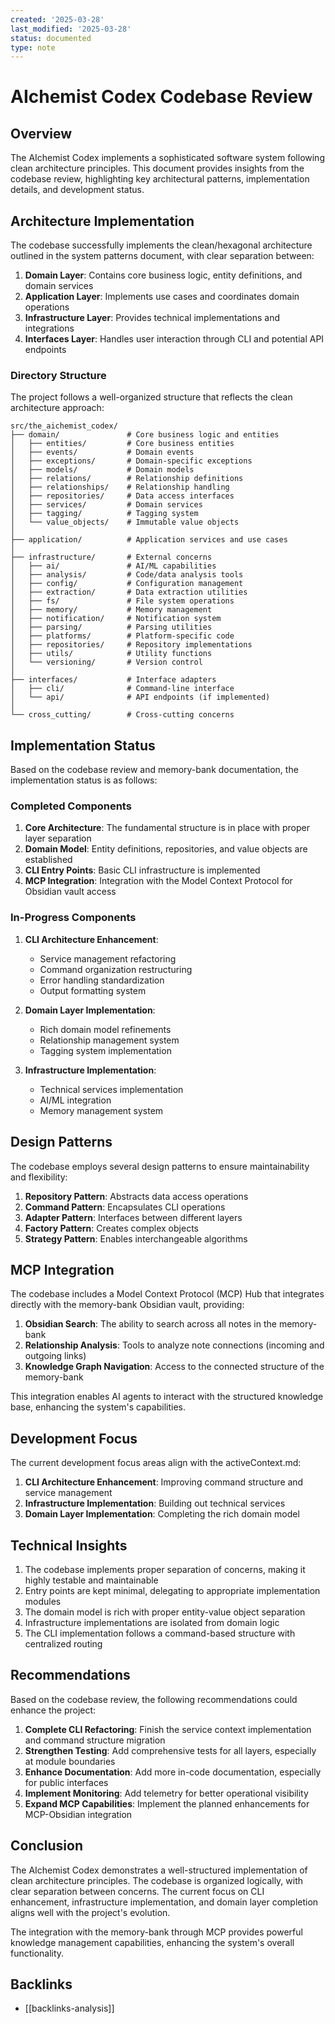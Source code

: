 ```yaml
---
created: '2025-03-28'
last_modified: '2025-03-28'
status: documented
type: note
---
```


# AIchemist Codex Codebase Review

## Overview

The AIchemist Codex implements a sophisticated software system following clean architecture principles. This document provides insights from the codebase review, highlighting key architectural patterns, implementation details, and development status.

## Architecture Implementation

The codebase successfully implements the clean/hexagonal architecture outlined in the system patterns document, with clear separation between:

1. **Domain Layer**: Contains core business logic, entity definitions, and domain services
2. **Application Layer**: Implements use cases and coordinates domain operations
3. **Infrastructure Layer**: Provides technical implementations and integrations
4. **Interfaces Layer**: Handles user interaction through CLI and potential API endpoints

### Directory Structure

The project follows a well-organized structure that reflects the clean architecture approach:

```
src/the_aichemist_codex/
├── domain/               # Core business logic and entities
│   ├── entities/         # Core business entities
│   ├── events/           # Domain events
│   ├── exceptions/       # Domain-specific exceptions
│   ├── models/           # Domain models
│   ├── relations/        # Relationship definitions
│   ├── relationships/    # Relationship handling
│   ├── repositories/     # Data access interfaces
│   ├── services/         # Domain services
│   ├── tagging/          # Tagging system
│   └── value_objects/    # Immutable value objects
│
├── application/          # Application services and use cases
│
├── infrastructure/       # External concerns
│   ├── ai/               # AI/ML capabilities
│   ├── analysis/         # Code/data analysis tools
│   ├── config/           # Configuration management
│   ├── extraction/       # Data extraction utilities
│   ├── fs/               # File system operations
│   ├── memory/           # Memory management
│   ├── notification/     # Notification system
│   ├── parsing/          # Parsing utilities
│   ├── platforms/        # Platform-specific code
│   ├── repositories/     # Repository implementations
│   ├── utils/            # Utility functions
│   └── versioning/       # Version control
│
├── interfaces/           # Interface adapters
│   ├── cli/              # Command-line interface
│   └── api/              # API endpoints (if implemented)
│
└── cross_cutting/        # Cross-cutting concerns
```

## Implementation Status

Based on the codebase review and memory-bank documentation, the implementation status is as follows:

### Completed Components

1. **Core Architecture**: The fundamental structure is in place with proper layer separation
2. **Domain Model**: Entity definitions, repositories, and value objects are established
3. **CLI Entry Points**: Basic CLI infrastructure is implemented
4. **MCP Integration**: Integration with the Model Context Protocol for Obsidian vault access

### In-Progress Components

1. **CLI Architecture Enhancement**:
   - Service management refactoring
   - Command organization restructuring
   - Error handling standardization
   - Output formatting system

2. **Domain Layer Implementation**:
   - Rich domain model refinements
   - Relationship management system
   - Tagging system implementation

3. **Infrastructure Implementation**:
   - Technical services implementation
   - AI/ML integration
   - Memory management system

## Design Patterns

The codebase employs several design patterns to ensure maintainability and flexibility:

1. **Repository Pattern**: Abstracts data access operations
2. **Command Pattern**: Encapsulates CLI operations
3. **Adapter Pattern**: Interfaces between different layers
4. **Factory Pattern**: Creates complex objects
5. **Strategy Pattern**: Enables interchangeable algorithms

## MCP Integration

The codebase includes a Model Context Protocol (MCP) Hub that integrates directly with the memory-bank Obsidian vault, providing:

1. **Obsidian Search**: The ability to search across all notes in the memory-bank
2. **Relationship Analysis**: Tools to analyze note connections (incoming and outgoing links)
3. **Knowledge Graph Navigation**: Access to the connected structure of the memory-bank

This integration enables AI agents to interact with the structured knowledge base, enhancing the system's capabilities.

## Development Focus

The current development focus areas align with the activeContext.md:

1. **CLI Architecture Enhancement**: Improving command structure and service management
2. **Infrastructure Implementation**: Building out technical services
3. **Domain Layer Implementation**: Completing the rich domain model

## Technical Insights

1. The codebase implements proper separation of concerns, making it highly testable and maintainable
2. Entry points are kept minimal, delegating to appropriate implementation modules
3. The domain model is rich with proper entity-value object separation
4. Infrastructure implementations are isolated from domain logic
5. The CLI implementation follows a command-based structure with centralized routing

## Recommendations

Based on the codebase review, the following recommendations could enhance the project:

1. **Complete CLI Refactoring**: Finish the service context implementation and command structure migration
2. **Strengthen Testing**: Add comprehensive tests for all layers, especially at module boundaries
3. **Enhance Documentation**: Add more in-code documentation, especially for public interfaces
4. **Implement Monitoring**: Add telemetry for better operational visibility
5. **Expand MCP Capabilities**: Implement the planned enhancements for MCP-Obsidian integration

## Conclusion

The AIchemist Codex demonstrates a well-structured implementation of clean architecture principles. The codebase is organized logically, with clear separation between concerns. The current focus on CLI enhancement, infrastructure implementation, and domain layer completion aligns well with the project's evolution.

The integration with the memory-bank through MCP provides powerful knowledge management capabilities, enhancing the system's overall functionality.

## Backlinks
- [[backlinks-analysis]]
